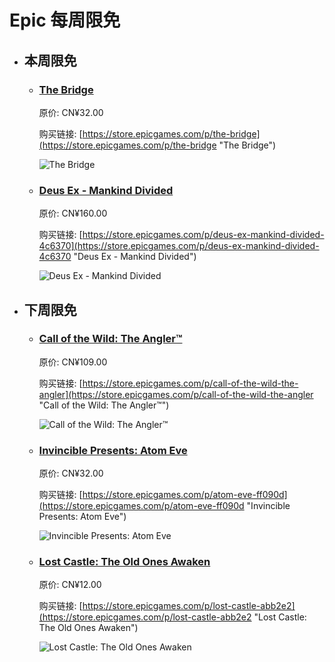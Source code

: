 # Epic 每周限免

- ## 本周限免


  - ### [The Bridge](https://store.epicgames.com/p/the-bridge "The Bridge")

    原价: CN¥32.00

    购买链接: [https://store.epicgames.com/p/the-bridge](https://store.epicgames.com/p/the-bridge "The Bridge")

    ![The Bridge](https://cdn1.epicgames.com/epic/offer/Wide_TheBridge-1360x766-d79fb5f60a7776b5e0d2ce588667c4b0.jpg)


  - ### [Deus Ex - Mankind Divided](https://store.epicgames.com/p/deus-ex-mankind-divided-4c6370 "Deus Ex - Mankind Divided")

    原价: CN¥160.00

    购买链接: [https://store.epicgames.com/p/deus-ex-mankind-divided-4c6370](https://store.epicgames.com/p/deus-ex-mankind-divided-4c6370 "Deus Ex - Mankind Divided")

    ![Deus Ex - Mankind Divided](https://cdn1.epicgames.com/spt-assets/c47ffdc5b1cb42fc83bd9ea42861b800/deus-ex--mankind-divided-sh7ri.jpg)


- ## 下周限免


  - ### [Call of the Wild: The Angler™](https://store.epicgames.com/p/call-of-the-wild-the-angler "Call of the Wild: The Angler™")

    原价: CN¥109.00

    购买链接: [https://store.epicgames.com/p/call-of-the-wild-the-angler](https://store.epicgames.com/p/call-of-the-wild-the-angler "Call of the Wild: The Angler™")

    ![Call of the Wild: The Angler™](https://cdn1.epicgames.com/offer/75d74aeb36024d95b8a30bad40dc19c3/EGS_CalloftheWildTheAngler_ExpansiveWorlds_S1_2560x1440-1cbd50dac3db204690de80ff6d154fc7)


  - ### [Invincible Presents: Atom Eve](https://store.epicgames.com/p/atom-eve-ff090d "Invincible Presents: Atom Eve")

    原价: CN¥32.00

    购买链接: [https://store.epicgames.com/p/atom-eve-ff090d](https://store.epicgames.com/p/atom-eve-ff090d "Invincible Presents: Atom Eve")

    ![Invincible Presents: Atom Eve](https://cdn1.epicgames.com/spt-assets/bf00db0c53ad40f09bc1331b34cd58b6/atom-eve-nfh8q.jpg)


  - ### [Lost Castle: The Old Ones Awaken](https://store.epicgames.com/p/lost-castle-abb2e2 "Lost Castle: The Old Ones Awaken")

    原价: CN¥12.00

    购买链接: [https://store.epicgames.com/p/lost-castle-abb2e2](https://store.epicgames.com/p/lost-castle-abb2e2 "Lost Castle: The Old Ones Awaken")

    ![Lost Castle: The Old Ones Awaken](https://cdn1.epicgames.com/spt-assets/a6d76157ad884f2c9aa470b30da9e2ff/lost-castle-r390n.png)

